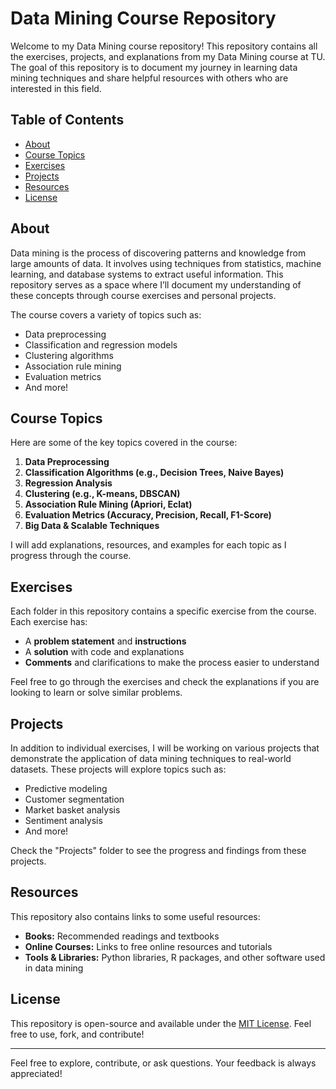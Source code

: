 # Data Mining Course Repository

Welcome to my Data Mining course repository! This repository contains all the exercises, projects, and explanations from my Data Mining course at TU. The goal of this repository is to document my journey in learning data mining techniques and share helpful resources with others who are interested in this field.

## Table of Contents
- [About](#about)
- [Course Topics](#course-topics)
- [Exercises](#exercises)
- [Projects](#projects)
- [Resources](#resources)
- [License](#license)

## About
Data mining is the process of discovering patterns and knowledge from large amounts of data. It involves using techniques from statistics, machine learning, and database systems to extract useful information. This repository serves as a space where I’ll document my understanding of these concepts through course exercises and personal projects.

The course covers a variety of topics such as:
- Data preprocessing
- Classification and regression models
- Clustering algorithms
- Association rule mining
- Evaluation metrics
- And more!

## Course Topics
Here are some of the key topics covered in the course:
1. **Data Preprocessing**
2. **Classification Algorithms (e.g., Decision Trees, Naive Bayes)**
3. **Regression Analysis**
4. **Clustering (e.g., K-means, DBSCAN)**
5. **Association Rule Mining (Apriori, Eclat)**
6. **Evaluation Metrics (Accuracy, Precision, Recall, F1-Score)**
7. **Big Data & Scalable Techniques**

I will add explanations, resources, and examples for each topic as I progress through the course.

## Exercises
Each folder in this repository contains a specific exercise from the course. Each exercise has:
- A **problem statement** and **instructions**
- A **solution** with code and explanations
- **Comments** and clarifications to make the process easier to understand

Feel free to go through the exercises and check the explanations if you are looking to learn or solve similar problems.

## Projects
In addition to individual exercises, I will be working on various projects that demonstrate the application of data mining techniques to real-world datasets. These projects will explore topics such as:
- Predictive modeling
- Customer segmentation
- Market basket analysis
- Sentiment analysis
- And more!

Check the "Projects" folder to see the progress and findings from these projects.

## Resources
This repository also contains links to some useful resources:
- **Books:** Recommended readings and textbooks
- **Online Courses:** Links to free online resources and tutorials
- **Tools & Libraries:** Python libraries, R packages, and other software used in data mining

## License
This repository is open-source and available under the [MIT License](LICENSE). Feel free to use, fork, and contribute!

---

Feel free to explore, contribute, or ask questions. Your feedback is always appreciated!
